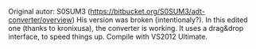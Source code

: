 Original autor: S0SUM3 (https://bitbucket.org/S0SUM3/adt-converter/overview)
His version was broken (intentionaly?). 
In this edited one (thanks to kronixusa), the converter is working. It uses a drag&drop interface, to speed things up.
Compile with VS2012 Ultimate.